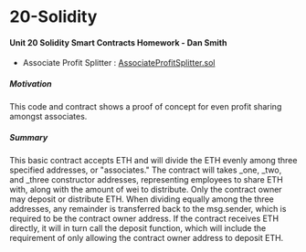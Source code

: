 # 20-Solidity

#### Unit 20 Solidity Smart Contracts Homework - Dan Smith  
* Associate Profit Splitter : [AssociateProfitSplitter.sol](./AssociateProfitSplitter.sol)

##### Motivation
This code and contract shows a proof of concept for even profit sharing amongst associates.

##### Summary
This basic contract accepts ETH and will divide the ETH evenly among three specified addresses, or "associates."
The contract will takes _one, _two, and _three constructor addresses, representing employees to share ETH with, along with the amount of wei to distribute.
Only the contract owner may deposit or distribute ETH.
When dividing equally among the three addresses, any remainder is transferred back to the msg.sender, which is required to be the contract owner address.
If the contract receives ETH directly, it will in turn call the deposit function, which will include the requirement of only allowing the contract owner address to deposit ETH.
